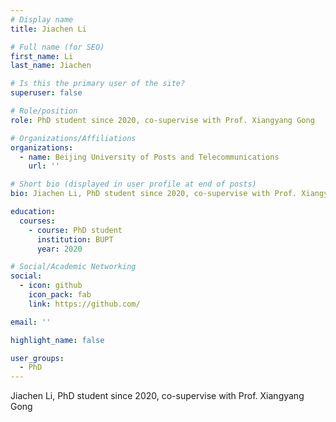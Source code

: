 ```yaml
---
# Display name
title: Jiachen Li

# Full name (for SEO)
first_name: Li
last_name: Jiachen

# Is this the primary user of the site?
superuser: false

# Role/position
role: PhD student since 2020, co-supervise with Prof. Xiangyang Gong

# Organizations/Affiliations
organizations:
  - name: Beijing University of Posts and Telecommunications
    url: ''

# Short bio (displayed in user profile at end of posts)
bio: Jiachen Li, PhD student since 2020, co-supervise with Prof. Xiangyang Gong

education:
  courses:
    - course: PhD student
      institution: BUPT
      year: 2020

# Social/Academic Networking
social:
  - icon: github
    icon_pack: fab
    link: https://github.com/

email: ''

highlight_name: false

user_groups:
  - PhD
---
```

Jiachen Li, PhD student since 2020, co-supervise with Prof. Xiangyang Gong